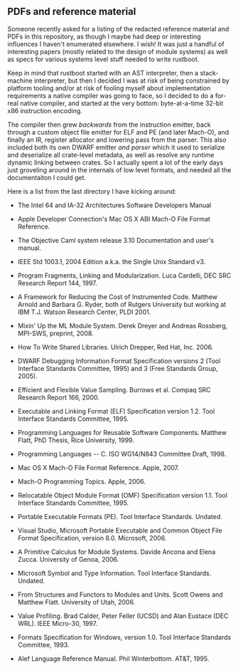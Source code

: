 PDFs and reference material
---------------------------

Someone recently asked for a listing of the redacted reference
material and PDFs in this repository, as though I maybe had deep or
interesting influences I haven't enumerated elsewhere. I wish! It was
just a handful of interesting papers (mostly related to the design of
module systems) as well as specs for various systems level stuff
needed to write rustboot.

Keep in mind that rustboot started with an AST interpreter, then a
stack-machine interpreter, but then I decided I was at risk of being
constrained by platform tooling and/or at risk of fooling myself about
implementation requirements a native compiler was going to face, so I
decided to do a for-real native compiler, and started at the very
bottom: byte-at-a-time 32-bit x86 instruction encoding.

The compiler then grew _backwards_ from the instruction emitter, back
through a custom object file emitter for ELF and PE (and later
Mach-O), and finally an IR, register allocator and lowering pass from
the parser. This also included both its own DWARF emitter _and parser_
which it used to serialize and deserialize all crate-level metadata,
as well as resolve any runtime dynamic linking between crates. So I
actually spent a lot of the early days just groveling around in the
internals of low level formats, and needed all the documentaiton I
could get.

Here is a list from the last directory I have kicking around:

  - The Intel 64 and IA-32 Architectures Software Developers Manual

  - Apple Developer Connection's Mac OS X ABI Mach-O File Format Reference.
  
  - The Objective Caml system release 3.10 Documentation and user's manual.
  
  - IEEE Std 1003.1, 2004 Edition a.k.a. the Single Unix Standard v3.
  
  - Program Fragments, Linking and Modularization. Luca Cardelli, DEC SRC
    Research Report 144, 1997.

  - A Framework for Reducing the Cost of Instrumented Code. Matthew Arnold
    and Barbara G. Ryder, both of Rutgers University but working at IBM
    T.J. Watson Research Center, PLDI 2001.

  - Mixin' Up the ML Module System. Derek Dreyer and Andreas Rossberg,
    MPI-SWS, preprint, 2008.

  - How To Write Shared Libraries. Ulrich Drepper, Red Hat, Inc. 2006.

  - DWARF Debugging Information Format Specification versions 2 (Tool
    Interface Standards Committee, 1995) and 3 (Free Standards Group,
    2005).

  - Efficient and Flexible Value Sampling. Burrows et al. Compaq SRC
    Research Report 166, 2000.

  - Executable and Linking Format (ELF) Specification version 1.2.
    Tool Interface Standards Committee, 1995.

  - Programming Languages for Reusable Software Components. Matthew Flatt,
    PhD Thesis, Rice University, 1999.

  - Programming Languages -- C. ISO WG14/N843 Committee Draft, 1998.

  - Mac OS X Mach-O File Format Reference. Apple, 2007.

  - Mach-O Programming Topics. Apple, 2006.

  - Relocatable Object Module Format (OMF) Specification version 1.1. Tool
    Interface Standards Committee, 1995.

  - Portable Executable Formats (PE). Tool Interface Standards. Undated.

  - Visual Studio, Microsoft Portable Executable and Common Object
    File Format Specification, version 8.0. Microsoft, 2006.

  - A Primitive Calculus for Module Systems. Davide Ancona and Elena
    Zucca. University of Genoa, 2006.

  - Microsoft Symbol and Type Information. Tool Interface
    Standards. Undated.

  - From Structures and Functors to Modules and Units. Scott Owens and
    Matthew Flatt. University of Utah, 2006.

  - Value Profiling. Brad Calder, Peter Feller (UCSD) and Alan Eustace
    (DEC WRL). IEEE Micro-30, 1997.

  - Formats Specification for Windows, version 1.0. Tool Interface
    Standards Committee, 1993.

  - Alef Language Reference Manual. Phil Winterbottom. AT&T, 1995.
